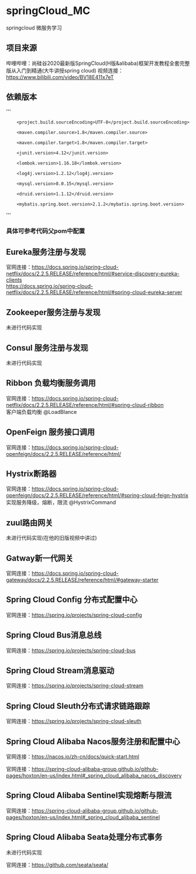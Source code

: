 # springCloud_MC
springcloud 微服务学习
## 项目来源
哔哩哔哩：尚硅谷2020最新版SpringCloud(H版&alibaba)框架开发教程全套完整版从入门到精通(大牛讲授spring cloud)
视频连接：https://www.bilibili.com/video/BV18E411x7eT
## 依赖版本
'''  

<properties>  
        
        <project.build.sourceEncoding>UTF-8</project.build.sourceEncoding>  
        
        <maven.compiler.source>1.8</maven.compiler.source>  
        
        <maven.compiler.target>1.8</maven.compiler.target>  
        
        <junit.version>4.12</junit.version>  
        
        <lombok.version>1.16.18</lombok.version>  
        
        <log4j.version>1.2.12</log4j.version>  
        
        <mysql.version>8.0.15</mysql.version>  
        
        <druid.version>1.1.12</druid.version>  
        
        <mybatis.spring.boot.version>2.1.2</mybatis.spring.boot.version>  
        
</properties>  

'''
### 具体可参考代码父pom中配置  

## Eureka服务注册与发现  
官网连接：https://docs.spring.io/spring-cloud-netflix/docs/2.2.5.RELEASE/reference/html/#service-discovery-eureka-clients  
https://docs.spring.io/spring-cloud-netflix/docs/2.2.5.RELEASE/reference/html/#spring-cloud-eureka-server  

## Zookeeper服务注册与发现  

未进行代码实现  

## Consul 服务注册与发现  

未进行代码实现  

## Ribbon 负载均衡服务调用  
官网连接：https://docs.spring.io/spring-cloud-netflix/docs/2.2.5.RELEASE/reference/html/#spring-cloud-ribbon  
客户端负载均衡 @LoadBlance
## OpenFeign 服务接口调用  
官网连接：https://docs.spring.io/spring-cloud-openfeign/docs/2.2.5.RELEASE/reference/html/
## Hystrix断路器  
官网连接：https://docs.spring.io/spring-cloud-openfeign/docs/2.2.5.RELEASE/reference/html/#spring-cloud-feign-hystrix  
实现服务降级，熔断，限流 @HystrixCommand
## zuul路由网关  

未进行代码实现(在他的旧版视频中讲过)  

## Gatway新一代网关  
官网连接：https://docs.spring.io/spring-cloud-gateway/docs/2.2.5.RELEASE/reference/html/#gateway-starter
## Spring Cloud Config 分布式配置中心  
官网连接：https://spring.io/projects/spring-cloud-config
## Spring Cloud Bus消息总线  
官网连接：https://spring.io/projects/spring-cloud-bus
## Spring Cloud Stream消息驱动  
官网连接：https://spring.io/projects/spring-cloud-stream
## Spring Cloud Sleuth分布式请求链路跟踪  
官网连接：https://spring.io/projects/spring-cloud-sleuth


## Spring Cloud Alibaba Nacos服务注册和配置中心  

官网连接：https://nacos.io/zh-cn/docs/quick-start.html  

官网连接：https://spring-cloud-alibaba-group.github.io/github-pages/hoxton/en-us/index.html#_spring_cloud_alibaba_nacos_discovery
## Spring Cloud Alibaba Sentinel实现熔断与限流  
官网连接：https://spring-cloud-alibaba-group.github.io/github-pages/hoxton/en-us/index.html#_spring_cloud_alibaba_sentinel
## Spring Cloud Alibaba Seata处理分布式事务  

未进行代码实现  

官网连接：https://github.com/seata/seata/  

